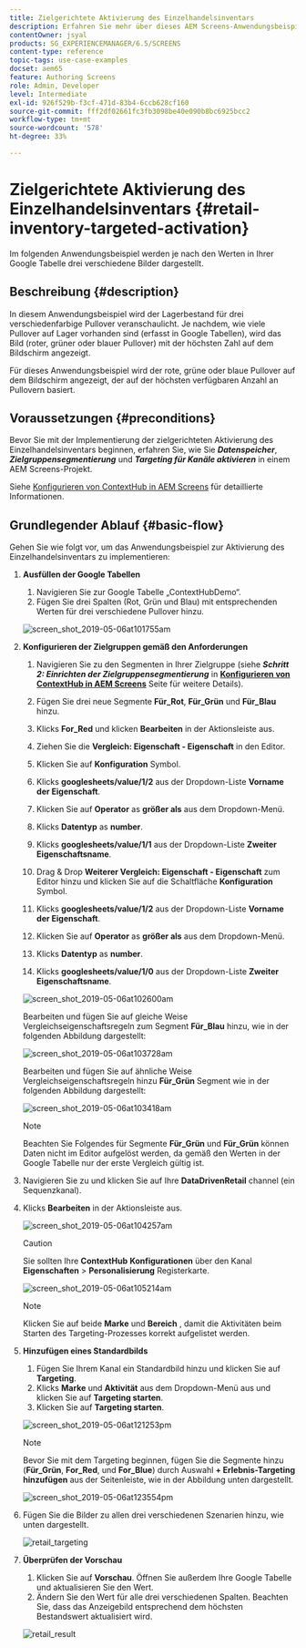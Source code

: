 ```yaml
---
title: Zielgerichtete Aktivierung des Einzelhandelsinventars
description: Erfahren Sie mehr über dieses AEM Screens-Anwendungsbeispiel, in dem der Lagerbestand für drei verschiedene Pullover dargestellt wird.
contentOwner: jsyal
products: SG_EXPERIENCEMANAGER/6.5/SCREENS
content-type: reference
topic-tags: use-case-examples
docset: aem65
feature: Authoring Screens
role: Admin, Developer
level: Intermediate
exl-id: 926f529b-f3cf-471d-83b4-6ccb628cf160
source-git-commit: fff2df02661fc3fb3098be40e090b8bc6925bcc2
workflow-type: tm+mt
source-wordcount: '578'
ht-degree: 33%

---
```


# Zielgerichtete Aktivierung des Einzelhandelsinventars {#retail-inventory-targeted-activation}

Im folgenden Anwendungsbeispiel werden je nach den Werten in Ihrer Google Tabelle drei verschiedene Bilder dargestellt.

## Beschreibung {#description}

In diesem Anwendungsbeispiel wird der Lagerbestand für drei verschiedenfarbige Pullover veranschaulicht. Je nachdem, wie viele Pullover auf Lager vorhanden sind (erfasst in Google Tabellen), wird das Bild (roter, grüner oder blauer Pullover) mit der höchsten Zahl auf dem Bildschirm angezeigt.

Für dieses Anwendungsbeispiel wird der rote, grüne oder blaue Pullover auf dem Bildschirm angezeigt, der auf der höchsten verfügbaren Anzahl an Pullovern basiert.

## Voraussetzungen {#preconditions}

Bevor Sie mit der Implementierung der zielgerichteten Aktivierung des Einzelhandelsinventars beginnen, erfahren Sie, wie Sie ***Datenspeicher***, ***Zielgruppensegmentierung*** und ***Targeting für Kanäle aktivieren*** in einem AEM Screens-Projekt.

Siehe [Konfigurieren von ContextHub in AEM Screens](configuring-context-hub.md) für detaillierte Informationen.

## Grundlegender Ablauf {#basic-flow}

Gehen Sie wie folgt vor, um das Anwendungsbeispiel zur Aktivierung des Einzelhandelsinventars zu implementieren:

1. **Ausfüllen der Google Tabellen**

   1. Navigieren Sie zur Google Tabelle „ContextHubDemo“.
   1. Fügen Sie drei Spalten (Rot, Grün und Blau) mit entsprechenden Werten für drei verschiedene Pullover hinzu.

   ![screen_shot_2019-05-06at101755am](assets/screen_shot_2019-05-06at101755am.png)

1. **Konfigurieren der Zielgruppen gemäß den Anforderungen**

   1. Navigieren Sie zu den Segmenten in Ihrer Zielgruppe (siehe ***Schritt 2: Einrichten der Zielgruppensegmentierung*** in **[Konfigurieren von ContextHub in AEM Screens](configuring-context-hub.md)** Seite für weitere Details).

   1. Fügen Sie drei neue Segmente **Für_Rot**, **Für_Grün** und **Für_Blau** hinzu.

   1. Klicks **For_Red** und klicken **Bearbeiten** in der Aktionsleiste aus.

   1. Ziehen Sie die **Vergleich: Eigenschaft - Eigenschaft** in den Editor.
   1. Klicken Sie auf **Konfiguration** Symbol.
   1. Klicks **googlesheets/value/1/2** aus der Dropdown-Liste **Vorname der Eigenschaft**.
   1. Klicken Sie auf **Operator** as **größer als** aus dem Dropdown-Menü.
   1. Klicks **Datentyp** as **number**.
   1. Klicks **googlesheets/value/1/1** aus der Dropdown-Liste **Zweiter Eigenschaftsname**.
   1. Drag &amp; Drop **Weiterer Vergleich: Eigenschaft - Eigenschaft** zum Editor hinzu und klicken Sie auf die Schaltfläche **Konfiguration** Symbol.
   1. Klicks **googlesheets/value/1/2** aus der Dropdown-Liste **Vorname der Eigenschaft**.
   1. Klicken Sie auf **Operator** as **größer als** aus dem Dropdown-Menü.
   1. Klicks **Datentyp** as **number**.
   1. Klicks **googlesheets/value/1/0** aus der Dropdown-Liste **Zweiter Eigenschaftsname**.

   ![screen_shot_2019-05-06at102600am](assets/screen_shot_2019-05-06at102600am.png)

   Bearbeiten und fügen Sie auf gleiche Weise Vergleichseigenschaftsregeln zum Segment **Für_Blau** hinzu, wie in der folgenden Abbildung dargestellt:

   ![screen_shot_2019-05-06at103728am](assets/screen_shot_2019-05-06at103728am.png)

   Bearbeiten und fügen Sie auf ähnliche Weise Vergleichseigenschaftsregeln hinzu **Für_Grün** Segment wie in der folgenden Abbildung dargestellt:

   ![screen_shot_2019-05-06at103418am](assets/screen_shot_2019-05-06at103418am.png)

   >[!NOTE]
   >
   >Beachten Sie Folgendes für Segmente **Für_Grün** und **Für_Grün** können Daten nicht im Editor aufgelöst werden, da gemäß den Werten in der Google Tabelle nur der erste Vergleich gültig ist.

1. Navigieren Sie zu und klicken Sie auf Ihre **DataDrivenRetail** channel (ein Sequenzkanal).
1. Klicks **Bearbeiten** in der Aktionsleiste aus.

   ![screen_shot_2019-05-06at104257am](assets/screen_shot_2019-05-06at104257am.png)

   >[!CAUTION]
   >
   >Sie sollten Ihre **ContextHub** **Konfigurationen** über den Kanal **Eigenschaften** > **Personalisierung** Registerkarte.

   ![screen_shot_2019-05-06at105214am](assets/screen_shot_2019-05-06at105214am.png)

   >[!NOTE]
   >
   >Klicken Sie auf beide **Marke** und **Bereich** , damit die Aktivitäten beim Starten des Targeting-Prozesses korrekt aufgelistet werden.

1. **Hinzufügen eines Standardbilds**

   1. Fügen Sie Ihrem Kanal ein Standardbild hinzu und klicken Sie auf **Targeting**.
   1. Klicks **Marke** und **Aktivität** aus dem Dropdown-Menü aus und klicken Sie auf **Targeting starten**.
   1. Klicken Sie auf **Targeting starten**.

   ![screen_shot_2019-05-06at121253pm](assets/screen_shot_2019-05-06at121253pm.png)

   >[!NOTE]
   >
   >Bevor Sie mit dem Targeting beginnen, fügen Sie die Segmente hinzu (**Für_Grün**, **For_Red**, und **For_Blue**) durch Auswahl **+ Erlebnis-Targeting hinzufügen** aus der Seitenleiste, wie in der Abbildung unten dargestellt.

   ![screen_shot_2019-05-06at123554pm](assets/screen_shot_2019-05-06at123554pm.png)

1. Fügen Sie die Bilder zu allen drei verschiedenen Szenarien hinzu, wie unten dargestellt.

   ![retail_targeting](assets/retail_targeting.gif)

1. **Überprüfen der Vorschau**

   1. Klicken Sie auf **Vorschau**. Öffnen Sie außerdem Ihre Google Tabelle und aktualisieren Sie den Wert.
   1. Ändern Sie den Wert für alle drei verschiedenen Spalten. Beachten Sie, dass das Anzeigebild entsprechend dem höchsten Bestandswert aktualisiert wird.

   ![retail_result](assets/retail_result.gif)
